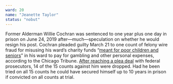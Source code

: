 ```yaml
---
ward: 20
name: "Jeanette Taylor"
status: "nobut"
---
```


Former Alderman Willie Cochran was sentenced to one year plus one day in prison on June 24, 2019 after—much—speculation on whether he would resign his post. Cochran pleaded guilty March 21 to one count of felony wire fraud for misusing his ward’s charity funds “[meant for poor children and seniors](https://www.chicagotribune.com/news/breaking/ct-alderman-willie-cochran-indicted-20161214-story.html)” in his ward to pay for gambling and other personal expenses, according to the Chicago Tribune. [After reaching a plea deal](https://chicago.cbslocal.com/2019/06/24/willie-cochran-sentencing-wire-fraud-corruption-charges/) with federal prosecutors, 14 of the 15 counts against him were dropped. Had he been tried on all 15 counts he could have secured himself up to 10 years in prison if convicted on all counts at trial.
